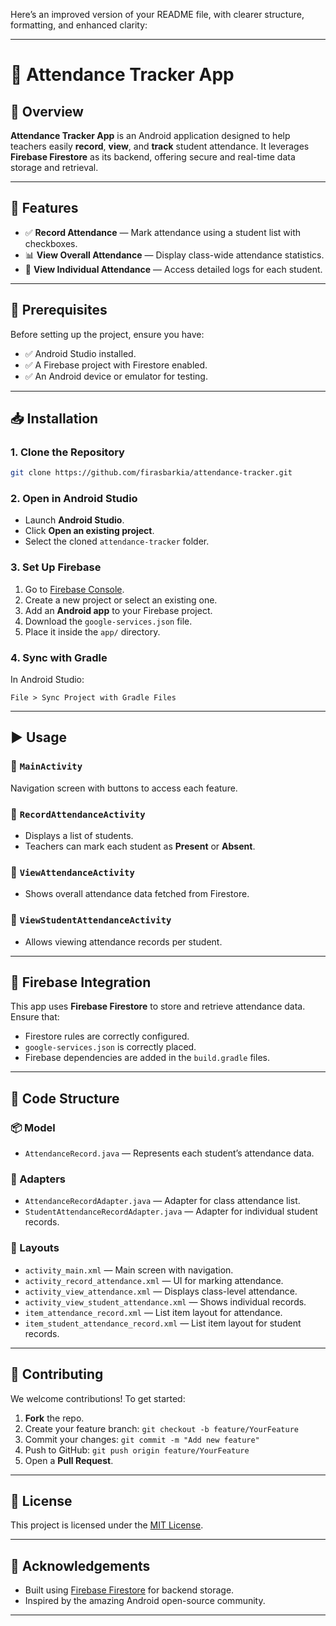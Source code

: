 Here’s an improved version of your README file, with clearer structure, formatting, and enhanced clarity:

---

# 📘 Attendance Tracker App

## 📝 Overview

**Attendance Tracker App** is an Android application designed to help teachers easily **record**, **view**, and **track** student attendance. It leverages **Firebase Firestore** as its backend, offering secure and real-time data storage and retrieval.

---

## 🚀 Features

* ✅ **Record Attendance** — Mark attendance using a student list with checkboxes.
* 📊 **View Overall Attendance** — Display class-wide attendance statistics.
* 👤 **View Individual Attendance** — Access detailed logs for each student.

---

## 🔧 Prerequisites

Before setting up the project, ensure you have:

* ✅ Android Studio installed.
* ✅ A Firebase project with Firestore enabled.
* ✅ An Android device or emulator for testing.

---

## 📥 Installation

### 1. Clone the Repository

```bash
git clone https://github.com/firasbarkia/attendance-tracker.git
```

### 2. Open in Android Studio

* Launch **Android Studio**.
* Click **Open an existing project**.
* Select the cloned `attendance-tracker` folder.

### 3. Set Up Firebase

1. Go to [Firebase Console](https://console.firebase.google.com).
2. Create a new project or select an existing one.
3. Add an **Android app** to your Firebase project.
4. Download the `google-services.json` file.
5. Place it inside the `app/` directory.

### 4. Sync with Gradle

In Android Studio:

```
File > Sync Project with Gradle Files
```

---

## ▶️ Usage

### 🔹 `MainActivity`

Navigation screen with buttons to access each feature.

### 🔹 `RecordAttendanceActivity`

* Displays a list of students.
* Teachers can mark each student as **Present** or **Absent**.

### 🔹 `ViewAttendanceActivity`

* Shows overall attendance data fetched from Firestore.

### 🔹 `ViewStudentAttendanceActivity`

* Allows viewing attendance records per student.

---

## 🔗 Firebase Integration

This app uses **Firebase Firestore** to store and retrieve attendance data. Ensure that:

* Firestore rules are correctly configured.
* `google-services.json` is correctly placed.
* Firebase dependencies are added in the `build.gradle` files.

---

## 🧩 Code Structure

### 📦 Model

* `AttendanceRecord.java` — Represents each student’s attendance data.

### 🧰 Adapters

* `AttendanceRecordAdapter.java` — Adapter for class attendance list.
* `StudentAttendanceRecordAdapter.java` — Adapter for individual student records.

### 🎨 Layouts

* `activity_main.xml` — Main screen with navigation.
* `activity_record_attendance.xml` — UI for marking attendance.
* `activity_view_attendance.xml` — Displays class-level attendance.
* `activity_view_student_attendance.xml` — Shows individual records.
* `item_attendance_record.xml` — List item layout for attendance.
* `item_student_attendance_record.xml` — List item layout for student records.

---

## 🤝 Contributing

We welcome contributions! To get started:

1. **Fork** the repo.
2. Create your feature branch:
   `git checkout -b feature/YourFeature`
3. Commit your changes:
   `git commit -m "Add new feature"`
4. Push to GitHub:
   `git push origin feature/YourFeature`
5. Open a **Pull Request**.

---

## 📄 License

This project is licensed under the [MIT License](LICENSE).

---

## 🙏 Acknowledgements

* Built using [Firebase Firestore](https://firebase.google.com/docs/firestore) for backend storage.
* Inspired by the amazing Android open-source community.

---
